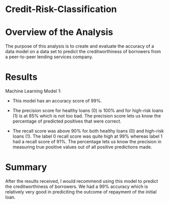 
# Credit-Risk-Classification

# Overview of the Analysis
The purpose of this analysis is to create and evaluate the accuracy of a data model on a data set to predict the creditworthiness of borrowers from a peer-to-peer lending services company. 

# Results

Machine Learning Model 1:
* This model has an accuracy score of 99%. 

* The precision score for healthy loans (0) is 100% and for high-risk loans (1) is at 85% which is not too bad. The precision score lets us know the percentage of predicted positives that were correct.

* The recall score was above 90% for both healthy loans (0) and high-risk loans (1). The label 0 recall score was quite high at 99% whereas label 1 had a recall score of 91%. The percentage lets us know the precision in measuring true positive values out of all positive predictions made. 

# Summary
After the results received, I would recommend using this model to predict the creditworthiness of borrowers. We had a 99% accuracy which is relatively very good in prediciting the outcome of repayment of the initial loan.

